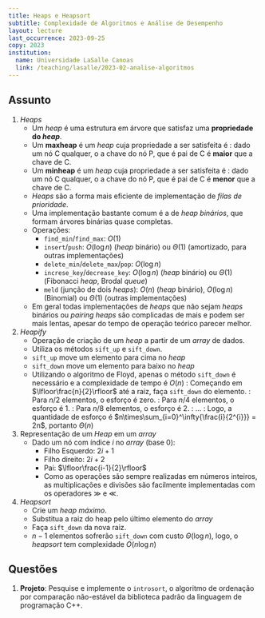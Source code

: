 ```yaml
---
title: Heaps e Heapsort
subtitle: Complexidade de Algoritmos e Análise de Desempenho
layout: lecture
last_occurrence: 2023-09-25
copy: 2023
institution:
  name: Universidade LaSalle Canoas
  link: /teaching/lasalle/2023-02-analise-algoritmos
---
```


## Assunto

1. _Heaps_
    * Um _heap_ é uma estrutura em árvore que satisfaz uma **propriedade do _heap_**.
    * Um **maxheap** é um _heap_ cuja propriedade a ser satisfeita é
    : dado um nó C qualquer, o a chave do nó P, que é pai de C é **maior** que a chave de C.
    * Um **minheap** é um _heap_ cuja propriedade a ser satisfeita é
    : dado um nó C qualquer, o a chave do nó P, que é pai de C é **menor** que a chave de C.
    * _Heaps_ são a forma mais eficiente de implementação de _filas de prioridade_.
    * Uma implementação bastante comum é a de _heap binários_, que formam árvores binárias quase completas.
    * Operações:
        * `find_min`/`find_max`: $O(1)$
        * `insert`/`push`: $O(\log{n})$ (_heap_ binário) ou $\Theta(1)$ (amortizado, para outras implementações)
        * `delete_min`/`delete_max`/`pop`: $O(\log{n})$
        * `increse_key`/`decrease_key`: $O(\log{n})$ (_heap_ binário) ou $\Theta(1)$ (Fibonacci _heap_, Brodal _queue_)
        * `meld` (junção de dois _heaps_): $O(n)$ (_heap_ binário), $O(\log{n})$ (Binomial) ou $\Theta(1)$ (outras implementações)
    * Em geral todas implementações de _heaps_ que não sejam _heaps_ binários ou _pairing heaps_ são complicadas de mais e podem ser mais lentas, apesar do tempo de operação teórico parecer melhor.
2. _Heapify_
    * Operação de criação de um _heap_ a partir de um _array_ de dados.
    * Utiliza os métodos `sift_up` e `sift_down`.
    * `sift_up` move um elemento para cima no _heap_
    * `sift_down` move um elemento para baixo no _heap_
    * Utilizando o algoritmo de Floyd, apenas o método `sift_down` é necessário e a complexidade de tempo é $O(n)$
    : Começando em $\lfloor\frac{n}{2}\rfloor$ até a raiz, faça `sift_down` do elemento.
    : Para $n/2$ elementos, o esforço é zero.
    : Para $n/4$ elementos, o esforço é 1.
    : Para $n/8$ elementos, o esforço é 2.
    : $\dots$
    : Logo, a quantidade de esforço é $n\times\sum_{i=0}^\infty{\frac{i}{2^{i}}} = 2n$, portanto $\Theta(n)$
3. Representação de um _Heap_ em um _array_
    * Dado um nó com índice $i$ no _array_ (base 0):
        * Filho Esquerdo: $2i + 1$
        * Filho direito: $2i + 2$
        * Pai: $\lfloor\frac{i-1}{2}\rfloor$
        * Como as operações são sempre realizadas em números inteiros, as multiplicações e divisões são facilmente implementadas com os operadores $\gg$ e $\ll$.
4. _Heapsort_
    * Crie um _heap máximo_.
    * Substitua a raiz do heap pelo último elemento do _array_
    * Faça `sift_down` da nova raiz.
    * $n-1$ elementos sofrerão `sift_down` com custo $\Theta(\log{n})$, logo, o _heapsort_ tem complexidade $O(n\log{n})$


## Questões

1. **Projeto**: Pesquise e implemente o `introsort`, o algoritmo de ordenação por comparação não-estável da biblioteca padrão da linguagem de programação C++.

